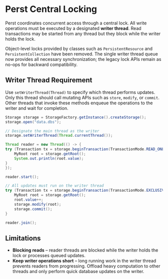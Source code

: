 # Perst Central Locking

Perst coordinates concurrent access through a central lock.  All write
operations must be executed by a designated **writer thread**.  Read
transactions may be started from any thread but they block while the
writer holds the lock.

Object-level locks provided by classes such as `PersistentResource` and
`PersistentCollection` have been removed. The single writer thread queue
now provides all necessary synchronization; the legacy lock APIs remain as
no-ops for backward compatibility.

## Writer Thread Requirement

Use `setWriterThread(Thread)` to specify which thread performs updates.
Only this thread should call mutating APIs such as `store`, `modify`, or
`commit`.  Other threads that invoke these methods enqueue the
operations to the writer and wait for completion.

```java
Storage storage = StorageFactory.getInstance().createStorage();
storage.open("data.dbs");

// Designate the main thread as the writer
storage.setWriterThread(Thread.currentThread());

Thread reader = new Thread(() -> {
try (Transaction tx = storage.beginTransaction(TransactionMode.READ_ONLY)) {
    MyRoot root = storage.getRoot();
    System.out.println(root.value);
}
});

reader.start();

// All updates must run on the writer thread
try (Transaction tx = storage.beginTransaction(TransactionMode.EXCLUSIVE)) {
    MyRoot root = storage.getRoot();
    root.value++;
    storage.modify(root);
    storage.commit();
}

reader.join();
```

## Limitations

* **Blocking reads** – reader threads are blocked while the writer holds
  the lock or processes queued updates.
* **Keep writer operations short** – long running work in the writer
  thread prevents readers from progressing.  Offload heavy computation to
  other threads and only perform quick database updates on the writer.

